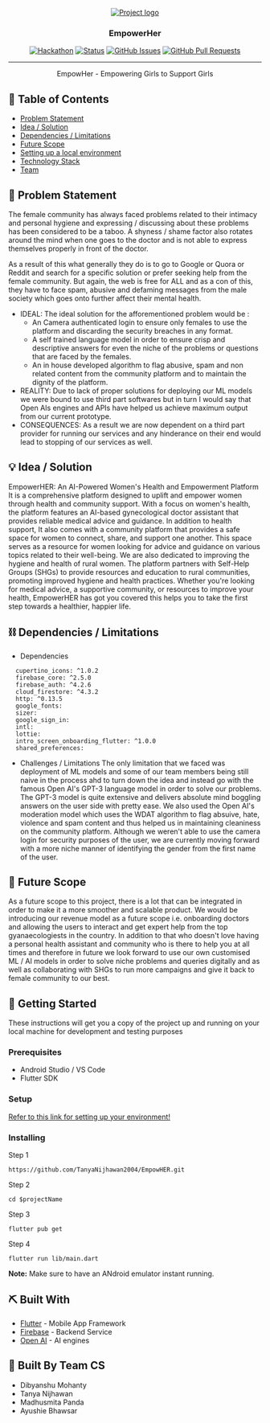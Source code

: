 <p align="center">
  <a href="" rel="noopener">
 <img src="https://i.imgur.com/AZ2iWek.png" alt="Project logo"></a>
</p>
<h3 align="center">EmpowerHer</h3>

<div align="center">

  [![Hackathon](https://img.shields.io/badge/hackathon-name-orange.svg)](http://leaninhacks.devfolio.co) 
  [![Status](https://img.shields.io/badge/status-active-success.svg)]() 
  [![GitHub Issues](https://img.shields.io/github/issues/kylelobo/The-Documentation-Compendium.svg)](https://github.com/TanyaNijhawan2004/EmpowHER/issues)
  [![GitHub Pull Requests](https://img.shields.io/github/issues-pr/kylelobo/The-Documentation-Compendium.svg)](https://github.com/TanyaNijhawan2004/EmpowHER/pulls)


</div>

---

<p align="center"> EmpowHer - Empowering Girls to Support Girls
    <br> 
</p>

## 📝 Table of Contents
- [Problem Statement](#problem_statement)
- [Idea / Solution](#idea)
- [Dependencies / Limitations](#limitations)
- [Future Scope](#future_scope)
- [Setting up a local environment](#getting_started)
- [Technology Stack](#tech_stack)
- [Team](#acknowledgments)

## 🧐 Problem Statement <a name = "problem_statement"></a>
The female community has always faced problems related to their intimacy and personal hygiene and expressing / discussing about these problems has been considered to be a taboo. A shyness / shame factor also rotates around the mind when one goes to the doctor and is not able to express themselves properly in front of the doctor. 

As a result of this what generally they do is to go to Google or Quora or Reddit and search for a specific solution or prefer seeking help from the female community.  But again, the web is free for ALL and as a con of this, they have to face spam, abusive and defaming messages from the male society which goes onto further affect their mental health.

- IDEAL: The ideal solution for the afforementioned problem would be :
  - An Camera authenticated login to ensure only females to use the platform and discarding the security breaches in any format.
  - A self trained language model in order to ensure crisp and descriptive answers for even the niche of the problems or questions that are faced by the females.
  - An in house developed algorithm to flag abusive, spam and non related content from the community platform and to maintain the dignity of the platform.
- REALITY: Due to lack of proper solutions for deploying our ML models we were bound to use third part softwares but in turn I would say that Open AIs engines and APIs have helped us achieve maximum output from our current prototype.
- CONSEQUENCES: As a result we are now dependent on a third part provider for running our services and any hinderance on their end would lead to stopping of our services as well.

## 💡 Idea / Solution <a name = "idea"></a>
EmpowerHER: An AI-Powered Women's Health and Empowerment Platform
It is a comprehensive platform designed to uplift and empower women through health and community support. With a focus on women's health, the platform features an AI-based gynecological doctor assistant that provides reliable medical advice and guidance.
In addition to health support, It also comes with a community platform that provides a safe space for women to connect, share, and support one another. This space serves as a resource for women looking for advice and guidance on various topics related to their well-being.
We are also dedicated to improving the hygiene and health of rural women. The platform partners with Self-Help Groups (SHGs) to provide resources and education to rural communities, promoting improved hygiene and health practices.
Whether you're looking for medical advice, a supportive community, or resources to improve your health, EmpowerHER has got you covered this helps you to take the first step towards a healthier, happier life.

## ⛓️ Dependencies / Limitations <a name = "limitations"></a>
- Dependencies
```
  cupertino_icons: ^1.0.2
  firebase_core: ^2.5.0
  firebase_auth: ^4.2.6
  cloud_firestore: ^4.3.2
  http: ^0.13.5
  google_fonts:
  sizer:
  google_sign_in:
  intl:
  lottie:
  intro_screen_onboarding_flutter: ^1.0.0
  shared_preferences:
```
- Challenges / Limitations
The only limitation that we faced was deployment of ML models and some of our team members being still naive in the process ahd to turn down the idea and instead go with the famous Open AI's GPT-3 language model in order to solve our problems. The GPT-3 model is quite extensive and delivers absolute mind boggling answers on the user side with pretty ease. We also used the Open AI's moderation model which uses the WDAT algorithm to flag absuive, hate, violence and spam content and thus helped us in maintaining cleaniness on the community platform. Although we weren't able to use the camera login for security purposes of the user, we are currently moving forward with a more niche manner of identifying the gender from the first name of the user. 

## 🚀 Future Scope <a name = "future_scope"></a>
As a future scope to this project, there is a lot that can be integrated in order to make it a more smoother and scalable product. We would be introducing our revenue model as a future scope i.e. onboarding doctors and allowing the users to interact and get expert help from the top gyanaecologiests in the country. In addition to that who doesn't love having a personal health assistant and community who is there to help you at all times and therefore in future we look forward to use our own customised ML / AI models in order to solve niche problems and queries digitally and as well as collaborating with SHGs to run more campaigns and give it back to female community to our best.

## 🏁 Getting Started <a name = "getting_started"></a>
These instructions will get you a copy of the project up and running on your local machine for development 
and testing purposes

### Prerequisites

- Android Studio / VS Code
- Flutter SDK

### Setup

[Refer to this link for setting up your environment!](https://docs.flutter.dev/get-started/editor?tab=vscode)

### Installing

Step 1

```
https://github.com/TanyaNijhawan2004/EmpowHER.git
```

Step 2 

```
cd $projectName
```

Step 3

```
flutter pub get
```

Step 4

```
flutter run lib/main.dart
```

**Note:** Make sure to have an ANdroid emulator instant running.

## ⛏️ Built With <a name = "tech_stack"></a>
- [Flutter](https://flutter.dev/) - Mobile App Framework
- [Firebase](https://firebase.google.com/) - Backend Service
- [Open AI](https://openai.com/) - AI engines


## 🎉 Built By Team CS <a name = "acknowledgments"></a>
- Dibyanshu Mohanty
- Tanya Nijhawan
- Madhusmita Panda
- Ayushie Bhawsar

